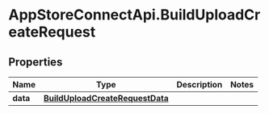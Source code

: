 # AppStoreConnectApi.BuildUploadCreateRequest

## Properties

Name | Type | Description | Notes
------------ | ------------- | ------------- | -------------
**data** | [**BuildUploadCreateRequestData**](BuildUploadCreateRequestData.md) |  | 



